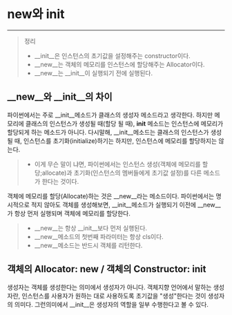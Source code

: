 # new와 init
***
>정리
> - __init__은 인스턴스의 초기값을 설정해주는 constructor이다.
> - __new__는 객체의 메모리를 인스턴스에 할당해주는 Allocator이다.
> - __new__는 __init__이 실행되기 전에 실행된다.
> 
> 
## __new__와 __init__의 차이
파이썬에서는 주로 __init__메소드가 클래스의 생성자 메소드라고 생각한다. 하지만 메모리에 클래스의 인스턴스가 생성될 때(할당 될 때), 
__init__ 메소드는 인스턴스에 메모리가 할당되게 하는 메소드가 아니다. 다시말해, __init__메소드는 클래스의 인스턴스가 생성될 때, 
인스턴스를 초기화(initialize)하기는 하지만, 인스턴스에 메모리를 할당하지는 않는다. 

>- 이게 무슨 말이 냐면, 파이썬에서는 인스턴스 생성(객체에 메모리를 할당;allocate)과 초기화(인스턴스의 멤버들에게 초기값 설정)를 다른 메소드가 한다는 것이다.

객체에 메모리를 할당(Allocate)하는 것은 __new__라는 메소드이다. 파이썬에서는 명시적으로 적지 않아도 객체를 생성해보면, __init__메소드가 실행되기 이전에 
__new__가 항상 먼저 실행되며 객체에 메모리를 할당한다.

> - __new__는 항상 __init__보다 먼저 실행된다.
> - __new__메소드의 첫번째 파라미터는 항상 cls이다.
> - __new__메소드는 반드시 객체를 리턴한다.

##  객체의 Allocator: __new__ / 객체의 Constructor: __init__
생성자는 객체를 생성한다는 의미에서 생성자가 아니다. 객체지향 언어에서 말하는 생성자란, 인스턴스를 사용자가 원하는 대로 사용하도록 초기값을 "생성"한다는 것이 
생성자의 의미다. 그런의미에서 __init__은 생성자의 역할을 일부 수행한다고 볼 수 있다. 



